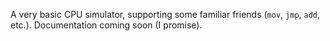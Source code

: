 A very basic CPU simulator, supporting some familiar friends (`mov`, `jmp`, `add`, etc.). Documentation coming soon (I promise).
